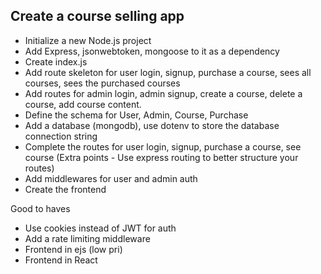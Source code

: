 ## Create a course selling app

 - Initialize a new Node.js project
 - Add Express, jsonwebtoken, mongoose to it as a dependency 
 - Create index.js
 - Add route skeleton for user login, signup, purchase a course, sees all courses, sees the purchased courses
 - Add routes for admin login, admin signup, create a course, delete a course, add course content.
 - Define the schema for User, Admin, Course, Purchase
 - Add a database (mongodb), use dotenv to store the database connection string
 - Complete the routes for user login, signup, purchase a course, see course (Extra points - Use express routing to better structure your routes)
 - Add middlewares for user and admin auth
 - Create the frontend


 Good to haves
  - Use cookies instead of JWT for auth
  - Add a rate limiting middleware
  - Frontend in ejs (low pri)
  - Frontend in React
